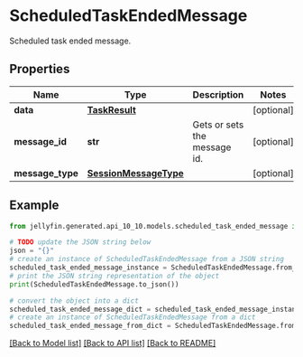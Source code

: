 # ScheduledTaskEndedMessage

Scheduled task ended message.

## Properties

Name | Type | Description | Notes
------------ | ------------- | ------------- | -------------
**data** | [**TaskResult**](TaskResult.md) |  | [optional] 
**message_id** | **str** | Gets or sets the message id. | [optional] 
**message_type** | [**SessionMessageType**](SessionMessageType.md) |  | [optional] 

## Example

```python
from jellyfin.generated.api_10_10.models.scheduled_task_ended_message import ScheduledTaskEndedMessage

# TODO update the JSON string below
json = "{}"
# create an instance of ScheduledTaskEndedMessage from a JSON string
scheduled_task_ended_message_instance = ScheduledTaskEndedMessage.from_json(json)
# print the JSON string representation of the object
print(ScheduledTaskEndedMessage.to_json())

# convert the object into a dict
scheduled_task_ended_message_dict = scheduled_task_ended_message_instance.to_dict()
# create an instance of ScheduledTaskEndedMessage from a dict
scheduled_task_ended_message_from_dict = ScheduledTaskEndedMessage.from_dict(scheduled_task_ended_message_dict)
```
[[Back to Model list]](../README.md#documentation-for-models) [[Back to API list]](../README.md#documentation-for-api-endpoints) [[Back to README]](../README.md)


